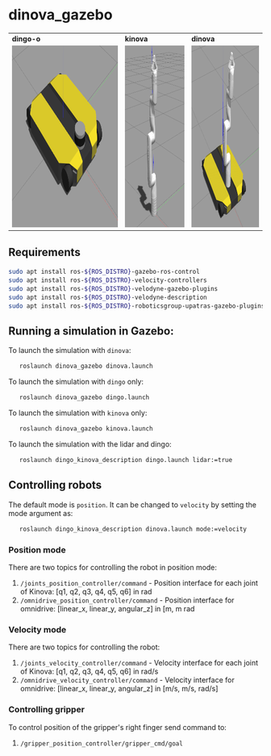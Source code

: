 # dinova_gazebo

<table>
  <tr>
    <td><b>dingo-o</b></th>
    <td><b>kinova</b></th>
    <td><b>dinova</b></th>
  </tr> 
  <tr>
    <td> <img src="./assets/images/dingo-o-lidar.png"  alt="1" height = 360px ></td>
    <td> <img src="./assets/images/kinova.png"  alt="1" height = 360px ></td>
    <td> <img src="./assets/images/dinova.png"  alt="1" height = 360px ></td>
  </tr> 
</table>

## Requirements
``` bash
sudo apt install ros-${ROS_DISTRO}-gazebo-ros-control
sudo apt install ros-${ROS_DISTRO}-velocity-controllers
sudo apt install ros-${ROS_DISTRO}-velodyne-gazebo-plugins
sudo apt install ros-${ROS_DISTRO}-velodyne-description
sudo apt install ros-${ROS_DISTRO}-roboticsgroup-upatras-gazebo-plugins  
```

## Running a simulation in Gazebo:
To launch the simulation with `dinova`:
``` bash
   roslaunch dinova_gazebo dinova.launch
```
To launch the simulation with `dingo` only:
``` bash
   roslaunch dinova_gazebo dingo.launch
```
To launch the simulation with `kinova` only:
``` bash
   roslaunch dinova_gazebo kinova.launch
```
To launch the simulation with the lidar and dingo:
``` bash
   roslaunch dingo_kinova_description dingo.launch lidar:=true
```

## Controlling robots
The default mode is `position`. It can be changed to `velocity` by setting the
mode argument as:

``` bash
   roslaunch dingo_kinova_description dinova.launch mode:=velocity
```
### Position mode
There are two topics for controlling the robot in position mode:
1. `/joints_position_controller/command` -  Position interface for each joint of Kinova: [q1, q2, q3, q4, q5, q6] in rad
2. `/omnidrive_position_controller/command` -  Position interface for omnidrive: [linear_x, linear_y, angular_z] in [m, m rad
### Velocity mode
There are two topics for controlling the robot:
1. `/joints_velocity_controller/command` - Velocity interface for each joint of Kinova: [q1, q2, q3, q4, q5, q6] in rad/s
2. `/omnidrive_velocity_controller/command` - Velocity interface for omnidrive: [linear_x, linear_y, angular_z] in [m/s, m/s, rad/s]
### Controlling gripper
To control position of the gripper's right finger send command to:
1. `/gripper_position_controller/gripper_cmd/goal`



